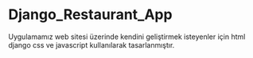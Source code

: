 # Django_Restaurant_App

Uygulamamız web sitesi üzerinde kendini geliştirmek isteyenler için html django css ve javascript kullanılarak tasarlanmıştır.
